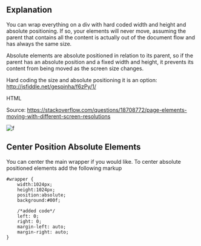 ## Explanation

You can wrap everything on a div with hard coded width and height and absolute positioning. If so, your elements will never move, assuming the parent that contains all the content is actually out of the document flow and has always the same size.

Absolute elements are absolute positioned in relation to its parent, so if the parent has an absolute position and a fixed width and height, it prevents its content from being moved as the screen size changes.

Hard coding the size and absolute positioning it is an option: http://jsfiddle.net/gespinha/f6zPy/1/

HTML

Source:
https://stackoverflow.com/questions/18708772/page-elements-moving-with-different-screen-resolutions

![f](https://imgur.com/vZfC6yi.png)

## Center Position Absolute Elements

You can center the main wrapper if you would like. To center absolute positioned elements add the following markup

```
#wrapper {
    width:1024px;
    height:1024px;
    position:absolute;
    background:#00f;

    /*added code*/
    left: 0; 
    right: 0; 
    margin-left: auto; 
    margin-right: auto; 
}
```
